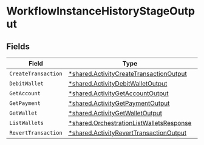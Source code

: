 # WorkflowInstanceHistoryStageOutput


## Fields

| Field                                                                                                      | Type                                                                                                       | Required                                                                                                   | Description                                                                                                |
| ---------------------------------------------------------------------------------------------------------- | ---------------------------------------------------------------------------------------------------------- | ---------------------------------------------------------------------------------------------------------- | ---------------------------------------------------------------------------------------------------------- |
| `CreateTransaction`                                                                                        | [*shared.ActivityCreateTransactionOutput](../../../pkg/models/shared/activitycreatetransactionoutput.md)   | :heavy_minus_sign:                                                                                         | N/A                                                                                                        |
| `DebitWallet`                                                                                              | [*shared.ActivityDebitWalletOutput](../../../pkg/models/shared/activitydebitwalletoutput.md)               | :heavy_minus_sign:                                                                                         | N/A                                                                                                        |
| `GetAccount`                                                                                               | [*shared.ActivityGetAccountOutput](../../../pkg/models/shared/activitygetaccountoutput.md)                 | :heavy_minus_sign:                                                                                         | N/A                                                                                                        |
| `GetPayment`                                                                                               | [*shared.ActivityGetPaymentOutput](../../../pkg/models/shared/activitygetpaymentoutput.md)                 | :heavy_minus_sign:                                                                                         | N/A                                                                                                        |
| `GetWallet`                                                                                                | [*shared.ActivityGetWalletOutput](../../../pkg/models/shared/activitygetwalletoutput.md)                   | :heavy_minus_sign:                                                                                         | N/A                                                                                                        |
| `ListWallets`                                                                                              | [*shared.OrchestrationListWalletsResponse](../../../pkg/models/shared/orchestrationlistwalletsresponse.md) | :heavy_minus_sign:                                                                                         | N/A                                                                                                        |
| `RevertTransaction`                                                                                        | [*shared.ActivityRevertTransactionOutput](../../../pkg/models/shared/activityreverttransactionoutput.md)   | :heavy_minus_sign:                                                                                         | N/A                                                                                                        |